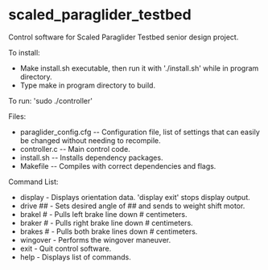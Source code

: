 # scaled_paraglider_testbed
Control software for Scaled Paraglider Testbed senior design project.

To install:
- Make install.sh executable, then run it with './install.sh' while in program directory.
- Type make in program directory to build.

To run: 'sudo ./controller'

Files:
- paraglider_config.cfg -- Configuration file, list of settings that can easily be changed without needing to recompile.
- controller.c -- Main control code.
- install.sh -- Installs dependency packages.
- Makefile -- Compiles with correct dependencies and flags.

Command List: 
- display - Displays orientation data. 'display exit' stops display output.
- drive ## - Sets desired angle of ## and sends to weight shift motor. 
- brakel # - Pulls left brake line down # centimeters.
- braker # - Pulls right brake line down # centimeters.
- brakes # - Pulls both brake lines down # centimeters.
- wingover - Performs the wingover maneuver.
- exit - Quit control software.
- help - Displays list of commands.
